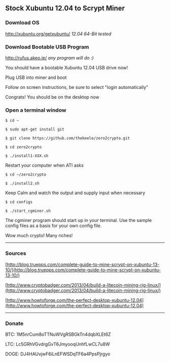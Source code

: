 ## Stock Xubuntu 12.04 to Scrypt Miner

### Download OS
http://xubuntu.org/getxubuntu/
  _12.04 64-Bit tested_

### Download Bootable USB Program
http://rufus.akeo.ie/
  _any program will do :)_

You should have a bootable Xubuntu 12.04 USB drive now!

Plug USB into miner and boot

Follow on screen instructions, be sure to select "login automatically"

Congrats! You should be on the desktop now

### Open a terminal window

`$ cd ~`

`$ sudo apt-get install git`

`$ git clone https://github.com/thekeele/zero2crypto.git`

`$ cd zero2crypto`

`$ ./install1-XXX.sh`

Restart your computer when ATI asks

`$ cd ~/zero2crypto`

`$ ./install2.sh`

Keep Calm and watch the output and supply input when necessary

`$ cd configs`

`$ ./start_cgminer.sh`

The cgminer program should start up in your terminal. Use the sample config files as a basis for your own config file. 

Wow much crypto! Many riches!

***

### Sources

[http://blog.truepps.com/complete-guide-to-mine-scrypt-on-xubuntu-13-10/](http://blog.truepps.com/complete-guide-to-mine-scrypt-on-xubuntu-13-10/)

[http://www.cryptobadger.com/2013/04/build-a-litecoin-mining-rig-linux/](http://www.cryptobadger.com/2013/04/build-a-litecoin-mining-rig-linux/)

[http://www.howtoforge.com/the-perfect-desktop-xubuntu-12.04](http://www.howtoforge.com/the-perfect-desktop-xubuntu-12.04)

***

### Donate

BTC: 1M5nrCum8oTTNuWVgRSBGkTn4dqbXLEt6Z

LTC: Lc5GRhVGvdrgGvT6JmyooqUnhfLwCL7u8W

DOGE: DJ4HAUvjwF6iLnEFWSDqTF6a4PpsPjrgyo
